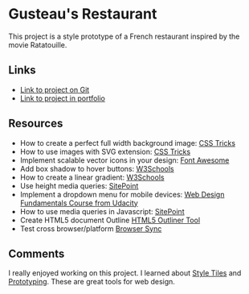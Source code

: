 
# Gusteau's Restaurant

This project is a style prototype of a French restaurant inspired by the movie Ratatouille.

## Links

- [Link to project on Git](https://github.com/claulg2701/project_final2_deleon_claudia.git)
- [Link to project in portfolio](http://www.claudia-deleon.com/portfolio/gusteaus/)

## Resources
* How to create a perfect full width background image: [CSS Tricks](https://css-tricks.com/perfect-full-page-background-image/)
* How to use images with SVG extension: [CSS Tricks](https://css-tricks.com/using-svg/)
* Implement scalable vector icons in your design: [Font Awesome](http://fortawesome.github.io/Font-Awesome/)
* Add box shadow to hover buttons: [W3Schools](http://www.w3schools.com/cssref/css3_pr_box-shadow.asp)
* How to create a linear gradient: [W3Schools](http://www.w3schools.com/css/tryit.asp?filename=trycss3_gradient-linear_diagona)
* Use height media queries: [SitePoint](http://www.sitepoint.com/5-uses-vertical-media-queries/)
* Implement a dropdown menu for mobile devices: [Web Design Fundamentals Course from Udacity](https://www.youtube.com/watch?v=GKCVbekz_gk)
* How to use media queries in Javascript: [SitePoint](http://www.sitepoint.com/javascript-media-queries/)
* Create HTML5 document Outline [HTML5 Outliner Tool](https://gsnedders.html5.org/outliner/)
* Test cross browser/platform [Browser Sync](https://www.browsersync.io/)

## Comments

I really enjoyed working on this project. I learned about [Style Tiles](http://styletil.es) and [Prototyping](http://seesparkbox.com/foundry/our_new_responsive_design_deliverable_the_style_prototype). These are great tools for web design.